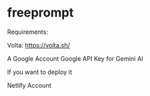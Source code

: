 # freeprompt


Requirements:

Volta: https://volta.sh/

A Google Account
Google API Key for Gemini AI

If you want to deploy it

Netlify Account

